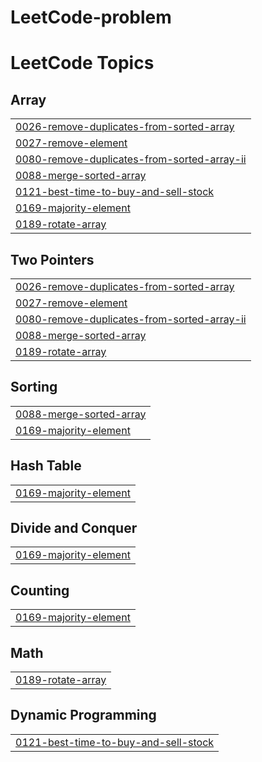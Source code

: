 # LeetCode-problem

<!---LeetCode Topics Start-->
# LeetCode Topics
## Array
|  |
| ------- |
| [0026-remove-duplicates-from-sorted-array](https://github.com/sunnysakib/LeetCode-problem/tree/master/0026-remove-duplicates-from-sorted-array) |
| [0027-remove-element](https://github.com/sunnysakib/LeetCode-problem/tree/master/0027-remove-element) |
| [0080-remove-duplicates-from-sorted-array-ii](https://github.com/sunnysakib/LeetCode-problem/tree/master/0080-remove-duplicates-from-sorted-array-ii) |
| [0088-merge-sorted-array](https://github.com/sunnysakib/LeetCode-problem/tree/master/0088-merge-sorted-array) |
| [0121-best-time-to-buy-and-sell-stock](https://github.com/sunnysakib/LeetCode-problem/tree/master/0121-best-time-to-buy-and-sell-stock) |
| [0169-majority-element](https://github.com/sunnysakib/LeetCode-problem/tree/master/0169-majority-element) |
| [0189-rotate-array](https://github.com/sunnysakib/LeetCode-problem/tree/master/0189-rotate-array) |
## Two Pointers
|  |
| ------- |
| [0026-remove-duplicates-from-sorted-array](https://github.com/sunnysakib/LeetCode-problem/tree/master/0026-remove-duplicates-from-sorted-array) |
| [0027-remove-element](https://github.com/sunnysakib/LeetCode-problem/tree/master/0027-remove-element) |
| [0080-remove-duplicates-from-sorted-array-ii](https://github.com/sunnysakib/LeetCode-problem/tree/master/0080-remove-duplicates-from-sorted-array-ii) |
| [0088-merge-sorted-array](https://github.com/sunnysakib/LeetCode-problem/tree/master/0088-merge-sorted-array) |
| [0189-rotate-array](https://github.com/sunnysakib/LeetCode-problem/tree/master/0189-rotate-array) |
## Sorting
|  |
| ------- |
| [0088-merge-sorted-array](https://github.com/sunnysakib/LeetCode-problem/tree/master/0088-merge-sorted-array) |
| [0169-majority-element](https://github.com/sunnysakib/LeetCode-problem/tree/master/0169-majority-element) |
## Hash Table
|  |
| ------- |
| [0169-majority-element](https://github.com/sunnysakib/LeetCode-problem/tree/master/0169-majority-element) |
## Divide and Conquer
|  |
| ------- |
| [0169-majority-element](https://github.com/sunnysakib/LeetCode-problem/tree/master/0169-majority-element) |
## Counting
|  |
| ------- |
| [0169-majority-element](https://github.com/sunnysakib/LeetCode-problem/tree/master/0169-majority-element) |
## Math
|  |
| ------- |
| [0189-rotate-array](https://github.com/sunnysakib/LeetCode-problem/tree/master/0189-rotate-array) |
## Dynamic Programming
|  |
| ------- |
| [0121-best-time-to-buy-and-sell-stock](https://github.com/sunnysakib/LeetCode-problem/tree/master/0121-best-time-to-buy-and-sell-stock) |
<!---LeetCode Topics End-->